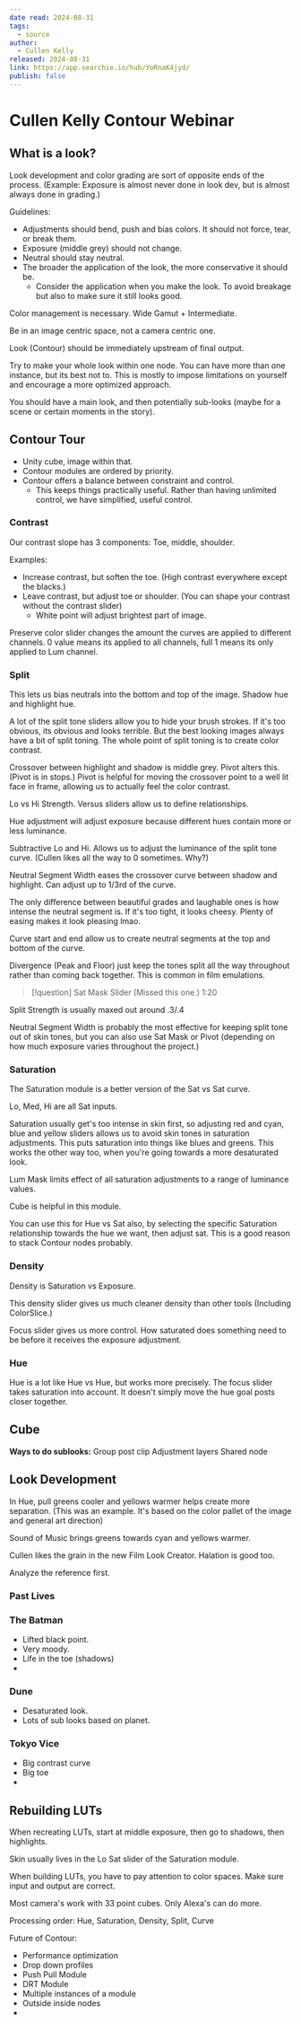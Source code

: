 ```yaml
---
date read: 2024-08-31
tags:
  - source
author:
  - Cullen Kelly
released: 2024-08-31
link: https://app.searchie.io/hub/YoRnaK4jyd/
publish: false
---
```

# Cullen Kelly Contour Webinar


## What is a look?

Look development and color grading are sort of opposite ends of the process. (Example: Exposure is almost never done in look dev, but is almost always done in grading.)

Guidelines:
- Adjustments should bend, push and bias colors. It should not force, tear, or break them.
- Exposure (middle grey) should not change.
- Neutral should stay neutral.
- The broader the application of the look, the more conservative it should be.
	- Consider the application when you make the look. To avoid breakage but also to make sure it still looks good.

Color management is necessary. Wide Gamut + Intermediate.

Be in an image centric space, not a camera centric one.

Look (Contour) should be immediately upstream of final output.

Try to make your whole look within one node. You can have more than one instance, but its best not to. This is mostly to impose limitations on yourself and encourage a more optimized approach.

You should have a main look, and then potentially sub-looks (maybe for a scene or certain moments in the story).


## Contour Tour

- Unity cube, image within that.
- Contour modules are ordered by priority.
- Contour offers a balance between constraint and control. 
	- This keeps things practically useful. Rather than having unlimited control, we have simplified, useful control.

### Contrast

Our contrast slope has 3 components: Toe, middle, shoulder.

Examples:
- Increase contrast, but soften the toe. (High contrast everywhere except the blacks.)
- Leave contrast, but adjust toe or shoulder. (You can shape your contrast without the contrast slider)
	- White point will adjust brightest part of image.

Preserve color slider changes the amount the curves are applied to different channels. 0 value means its applied to all channels, full 1 means its only applied to Lum channel.

### Split

This lets us bias neutrals into the bottom and top of the image. Shadow hue and highlight hue.

A lot of the split tone sliders allow you to hide your brush strokes. If it's too obvious, its obvious and looks terrible. But the best looking images always have a bit of split toning.
The whole point of split toning is to create color contrast.

Crossover between highlight and shadow is middle grey. Pivot alters this. (Pivot is in stops.)
Pivot is helpful for moving the crossover point to a well lit face in frame, allowing us to actually feel the color contrast.

Lo vs Hi Strength. 
Versus sliders allow us to define relationships.

Hue adjustment will adjust exposure because different hues contain more or less luminance.

Subtractive Lo and Hi. Allows us to adjust the luminance of the split tone curve.
(Cullen likes all the way to 0 sometimes. Why?)

Neutral Segment Width eases the crossover curve between shadow and highlight. Can adjust up to 1/3rd of the curve.

The only difference between beautiful grades and laughable ones is how intense the neutral segment is. If it's too tight, it looks cheesy. Plenty of easing makes it look pleasing lmao.

Curve start and end allow us to create neutral segments at the top and bottom of the curve.

Divergence (Peak and Floor) just keep the tones split all the way throughout rather than coming back together. This is common in film emulations.


> [!question] Sat Mask Slider (Missed this one.) 1:20

Split Strength is usually maxed out around .3/.4

Neutral Segment Width is probably the most effective for keeping split tone out of skin tones, but you can also use Sat Mask or Pivot (depending on how much exposure varies throughout the project.)

### Saturation

The Saturation module is a better version of the Sat vs Sat curve.

Lo, Med, Hi are all Sat inputs.

Saturation usually get's too intense in skin first, so adjusting red and cyan, blue and yellow sliders allows us to avoid skin tones in saturation adjustments. This puts saturation into things like blues and greens.
This works the other way too, when you're going towards a more desaturated look.

Lum Mask limits effect of all saturation adjustments to a range of luminance values.

Cube is helpful in this module.

You can use this for Hue vs Sat also, by selecting the specific Saturation relationship towards the hue we want, then adjust sat. This is a good reason to stack Contour nodes probably.

### Density

Density is Saturation vs Exposure.

This density slider gives us much cleaner density than other tools (Including ColorSlice.)

Focus slider gives us more control. How saturated does something need to be before it receives the exposure adjustment.


### Hue

Hue is a lot like Hue vs Hue, but works more precisely. 
The focus slider takes saturation into account. It doesn't simply move the hue goal posts closer together.


## Cube





**Ways to do sublooks:**
Group post clip
Adjustment layers
Shared node





## Look Development


In Hue, pull greens cooler and yellows warmer helps create more separation. (This was an example. It's based on the color pallet of the image and general art direction)

Sound of Music brings greens towards cyan and yellows warmer.

Cullen likes the grain in the new Film Look Creator. Halation is good too.



Analyze the reference first.


### Past Lives


### The Batman

- Lifted black point.
- Very moody.
- Life in the toe (shadows)
- 


### Dune

- Desaturated look.
- Lots of sub looks based on planet.


### Tokyo Vice

- Big contrast curve
- Big toe
- 




## Rebuilding LUTs

When recreating LUTs, start at middle exposure, then go to shadows, then highlights.

Skin usually lives in the Lo Sat slider of the Saturation module.

When building LUTs, you have to pay attention to color spaces. Make sure input and output are correct. 

Most camera's work with 33 point cubes. Only Alexa's can do more.








Processing order:
Hue, Saturation, Density, Split, Curve




Future of Contour:
- Performance optimization
- Drop down profiles
- Push Pull Module
- DRT Module
- Multiple instances of a module
- Outside inside nodes
- 

